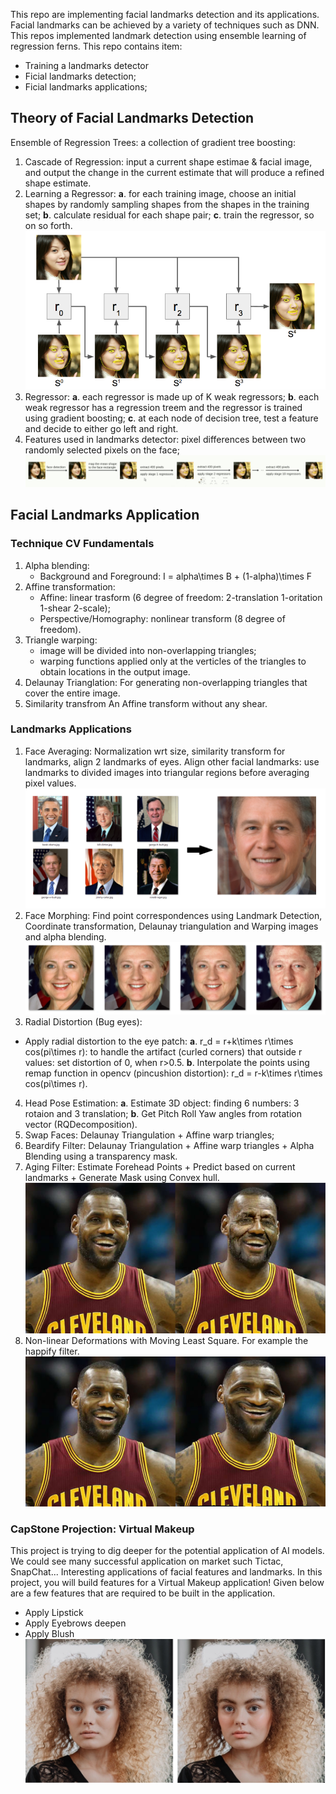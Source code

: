This repo are implementing facial landmarks detection and its applications. Facial landmarks can be achieved by a variety of techniques such as DNN. This repos implemented landmark detection using ensemble learning of regression ferns.
This repo contains item:
- Training a landmarks detector
- Ficial landmarks detection;
- Ficial landmarks applications;

## Theory of Facial Landmarks Detection
Ensemble of Regression Trees: a collection of gradient tree boosting:
1. Cascade of Regression: input a current shape estimae & facial image, and output the change in the current estimate that will produce a refined shape estimate.
2. Learning a Regressor: **a**. for each training image, choose an initial shapes by randomly sampling shapes from the shapes in the training set; **b**. calculate residual for each shape pair; **c**. train the regressor, so on so forth.
![image](img/Picture1.png)
3. Regressor: **a**. each regressor is made up of K weak regressors; **b**. each weak regressor has a regression treem and the regressor is trained using gradient boosting; **c**. at each node of decision tree, test a feature and decide to either go left and right.
4. Features used in landmarks detector: pixel differences between two randomly selected pixels on the face;
![image](img/Picture2.png)




## Facial Landmarks Application

### Technique CV Fundamentals
1. Alpha blending:
    * Background and Foreground: I = alpha\times B + (1-alpha)\times F
2. Affine transformation:
    * Affine: linear trasform (6 degree of freedom: 2-translation 1-oritation 1-shear 2-scale);
    * Perspective/Homography: nonlinear transform (8 degree of freedom).
3. Triangle warping:
    * image will be divided into non-overlapping triangles;
    * warping functions applied only at the verticles of the triangles to obtain locations in the output image.
4. Delaunay Trianglation:
    For generating non-overlapping triangles that cover the entire image.
5. Similarity transfrom
    An Affine transform without any shear. 

### Landmarks Applications
1. Face Averaging: Normalization wrt size, similarity transform for landmarks, align 2 landmarks of eyes. Align other facial landmarks: use landmarks to divided images into triangular regions before averaging pixel values.
![image](img/Picture3.png)
2. Face Morphing: Find point correspondences using Landmark Detection, Coordinate transformation, Delaunay triangulation and Warping images and alpha blending.
![image](img/Picture4.png)
3. Radial Distortion (Bug eyes): 
* Apply radial distortion to the eye patch: **a**. r_d = r+k\times r\times cos(pi\times r): to handle the artifact (curled corners) that outside r values: set distortion of 0, when r>0.5. **b**. Interpolate the points using remap function in opencv (pincushion distortion): r_d = r-k\times r\times cos(pi\times r).
4. Head Pose Estimation: **a**. Estimate 3D object: finding 6 numbers: 3 rotaion and 3 translation; **b**. Get Pitch Roll Yaw angles from rotation vector (RQDecomposition).
5. Swap Faces: Delaunay Triangulation + Affine warp triangles;
6. Beardify Filter: Delaunay Triangulation + Affine warp triangles + Alpha Blending using a transparency mask.
7. Aging Filter: Estimate Forehead Points + Predict based on current landmarks + Generate Mask using Convex hull.
![image](img/Picture5.png)
8. Non-linear Deformations with Moving Least Square. For example the happify filter.
![image](img/Picture6.png)

### CapStone Projection: Virtual Makeup
This project is trying to dig deeper for the potential application of AI models. We could see many successful application on market such Tictac, SnapChat... 
Interesting applications of facial features and landmarks. In this project, you will build features for a Virtual Makeup application! Given below are a few features that are required to be built in the application.
- Apply Lipstick
- Apply Eyebrows deepen
- Apply Blush
![image](img/Picture7.png)





